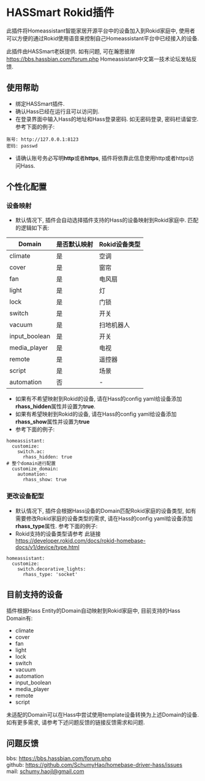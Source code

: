 # HASSmart Rokid插件
此插件将Homeassistant智能家居开源平台中的设备加入到Rokid家庭中, 使用者可以方便的通过Rokid使用语音来控制自己Homeassistant平台中已经接入的设备.    

此插件由HASSmart老妖提供.
如有问题, 可在瀚思彼岸<https://bbs.hassbian.com/forum.php> Homeassistant中文第一技术论坛发帖反馈.

## 使用帮助
- 绑定HASSmart插件.
- 确认Hass已经在运行且可以访问到.
- 在登录界面中输入Hass的地址和Hass登录密码. 如无密码登录, 密码栏请留空. 参考下面的例子:
```
账号: http://127.0.0.1:8123
密码: passwd
```
- 请确认账号务必写明**http**或者**https**, 插件将依靠此信息使用http或者https访问Hass.

## 个性化配置
### 设备映射
- 默认情况下, 插件会自动选择插件支持的Hass的设备映射到Rokid家庭中. 匹配的逻辑如下表:

Domain | 是否默认映射 | Rokid设备类型
------ | -------| ------------
climate | 是 | 空调
cover | 是 | 窗帘
fan | 是 | 电风扇
light | 是 | 灯
lock | 是 | 门锁
switch | 是 | 开关
vacuum | 是 | 扫地机器人
input_boolean | 是 | 开关
media_player | 是 | 电视
remote | 是 | 遥控器
script | 是 | 场景
automation | 否 | -
- 如果有不希望映射到Rokid的设备, 请在Hass的config yaml给设备添加**rhass_hidden**属性并设置为**true**.
- 如果有希望映射到Rokid的设备, 请在Hass的config yaml给设备添加**rhass_show**属性并设置为**true**
- 参考下面的例子:

```
homeassistant:
  customize:
    switch.ac:
      rhass_hidden: true
# 整个domain进行配置
  customize_domain:
    automation:
      rhass_show: true
```

### 更改设备配型
- 默认情况下, 插件会根据Hass设备的Domain匹配Rokid家庭的设备类型, 如有需要修改Rokid家庭的设备类型的需求, 请在Hass的config yaml给设备添加**rhass_type**属性. 参考下面的例子:
- Rokid支持的设备类型请参考 此链接<https://developer.rokid.com/docs/rokid-homebase-docs/v1/device/type.html>
```
homeassistant:
  customize:
    switch.decorative_lights:
      rhass_type: 'socket'
```

## 目前支持的设备
插件根据Hass Entity的Domain自动映射到Rokid家庭中, 目前支持的Hass Domain有:
- climate
- cover
- fan
- light
- lock
- switch
- vacuum
- automation
- input_boolean
- media_player
- remote
- script

未适配的Domain可以在Hass中尝试使用template设备转换为上述Domain的设备.    
如有更多需求, 请参考下述问题反馈的链接反馈需求和问题.

## 问题反馈
bbs: <https://bbs.hassbian.com/forum.php>  
github: <https://github.com/SchumyHao/homebase-driver-hass/issues>  
mail: <schumy.haojl@gmail.com>

